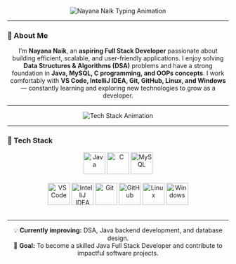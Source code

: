<p align="center"> 
  <img src="https://readme-typing-svg.herokuapp.com?font=JetBrains+Mono&size=22&duration=2500&pause=700&color=00FFB2&center=true&vCenter=true&width=750&lines=👩‍💻+Hi%2C+I'm+Nayana+Naik+%7C+Aspiring+Full+Stack+Developer;☕+Passionate+About+Java+%26+Problem+Solving;🚀+Exploring+Backend+Development+and+Databases;🌱+Learning+DSA+and+Linux+Fundamentals;💬+Let's+Build+Something+Amazing+Together!" alt="Nayana Naik Typing Animation" /> 
</p>

---

### 🌟 About Me

<p align="center"> 
I’m <strong>Nayana Naik</strong>, an <strong>aspiring Full Stack Developer</strong> passionate about building efficient, scalable, and user-friendly applications.  
I enjoy solving <strong>Data Structures & Algorithms (DSA)</strong> problems and have a strong foundation in <strong>Java, MySQL, C programming, and OOPs concepts</strong>.  
I work comfortably with <strong>VS Code, IntelliJ IDEA, Git, GitHub, Linux, and Windows</strong> — constantly learning and exploring new technologies to grow as a developer. 
</p>

---

<p align="center">
  <img src="https://readme-typing-svg.herokuapp.com?font=Fira+Code&size=20&pause=1000&color=FF6B81&center=true&vCenter=true&width=650&lines=🧠+Technologies+and+Tools+I+Use;☕+Java+%7C+MySQL+%7C+C+%7C+OOPs+%7C+DSA+%7C+Git+%7C+GitHub+%7C+Linux+%7C+Windows!" alt="Tech Stack Animation" />
</p>

---

### 🧰 Tech Stack

<p align="center">
  <!-- Programming Languages -->
  <img src="https://cdn.jsdelivr.net/gh/devicons/devicon/icons/java/java-original.svg" height="50" alt="Java" />
  <img src="https://cdn.jsdelivr.net/gh/devicons/devicon/icons/c/c-original.svg" height="50" alt="C" />
  <img src="https://cdn.jsdelivr.net/gh/devicons/devicon/icons/mysql/mysql-original.svg" height="50" alt="MySQL" />
  <br><br>

  <!-- Tools & Platforms -->

  <img src="https://cdn.jsdelivr.net/gh/devicons/devicon/icons/vscode/vscode-original.svg" height="50" alt="VS Code" />
  <img src="https://cdn.jsdelivr.net/gh/devicons/devicon/icons/intellij/intellij-original.svg" height="50" alt="IntelliJ IDEA" />
  <img src="https://cdn.jsdelivr.net/gh/devicons/devicon/icons/git/git-original.svg" height="50" alt="Git" />
  <img src="https://cdn.jsdelivr.net/gh/devicons/devicon/icons/github/github-original.svg" height="50" alt="GitHub" />
  <img src="https://cdn.jsdelivr.net/gh/devicons/devicon/icons/linux/linux-original.svg" height="50" alt="Linux" />
  <img src="https://cdn-icons-png.flaticon.com/512/732/732221.png" height="50" alt="Windows" />
  <br><br>
</p>

---

<p align="center">
💡 <strong>Currently improving:</strong> DSA, Java backend development, and database design.  
<br>
🌱 <strong>Goal:</strong> To become a skilled Java Full Stack Developer and contribute to impactful software projects.  
</p>
